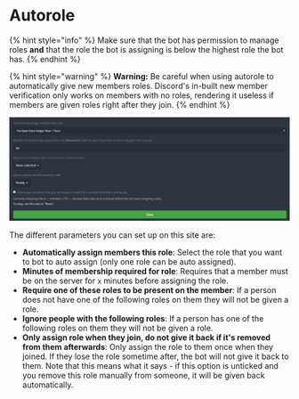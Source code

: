 # Autorole

{% hint style="info" %}
Make sure that the bot has permission to manage roles **and** that the role the bot is assigning is below the highest role the bot has.&#x20;
{% endhint %}

{% hint style="warning" %}
**Warning:** Be careful when using autorole to automatically give new members roles. Discord's in-built new member verification only works on members with no roles, rendering it useless if members are given roles right after they join.&#x20;
{% endhint %}

![](../.gitbook/assets/Autorole.PNG)

The different parameters you can set up on this site are:

* **Automatically assign members this role**: Select the role that you want to bot to auto assign (only one role can be auto assigned).
* **Minutes of membership required for role**: Requires that a member must be on the server for `x` minutes before assigning the role.&#x20;
* **Require one of these roles to be present on the member**: If a person does not have one of the following roles on them they will not be given a role.&#x20;
* **Ignore people with the following roles**: If a person has one of the following roles on them they will not be given a role.
* **Only assign role when they join, do not give it back if it's removed from them afterwards**: Only assign the role to them once when they joined. If they lose the role sometime after, the bot will not give it back to them. Note that this means what it says - if this option is unticked and you remove this role manually from someone, it will be given back automatically.

